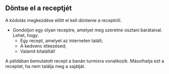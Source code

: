 ## Döntse el a receptjét

A kódolás megkezdése előtt el kell döntenie a receptről.

+ Gondoljon egy olyan receptre, amelyet meg szeretne osztani barátaival. Lehet, hogy: 
    + Egy recept, amelyet az interneten talált;
    + A kedvenc étkezésed;
    + Valamit kitaláltál!

A példában bemutatott recept a banán turmixra vonatkozik. Másolhatja ezt a receptet, ha nem találja meg a sajátját.